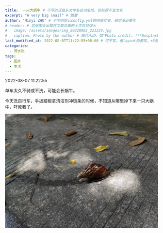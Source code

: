 ```yaml
---
title:  一只大蜗牛 # 不写的话会从文件名自动生成。但标题不宜太长
excerpt: "A very big snail" # 摘要
author: "Minyi ZHU" # 不写则默认config.yml的网站作者。感觉没必要写
# header: # 这张图会出现在文章页面的上方而且很大
#   image: /assets/images/img_20220803_221239.jpg
#   caption: Photo by the author # 图片水印，如"Photo credit: [**Unsplash**](https://unsplash.com)"
last_modified_at: 2022-08-07T11:22:55+08:00 # 可不写，但layout则要写。+8是东八区
categories: 
  - 流水账
tags:
  - 图片
  - 生活
---
```


2022-08-07 11:22:55 

单车太久不骑或不洗，可能会长蜗牛。

今天洗自行车，手扳踏板拿清洁剂冲链条的时候，不知道从哪里掉下来一只大蜗牛，吓死我了。

![危险的大蜗牛](https://raw.githubusercontent.com/zhumy321/diy-imagehost/main/img/IMG_20220807_112306_.jpg "危险的大蜗牛")
